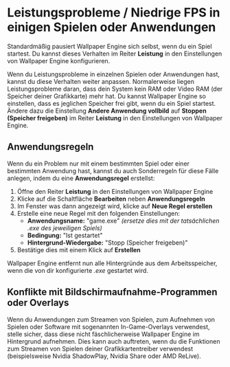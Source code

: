 # Leistungsprobleme / Niedrige FPS in einigen Spielen oder Anwendungen

Standardmäßig pausiert Wallpaper Engine sich selbst, wenn du ein Spiel startest. Du kannst dieses Verhalten im Reiter **Leistung** in den Einstellungen von Wallpaper Engine konfigurieren.

Wenn du Leistungsprobleme in einzelnen Spielen oder Anwendungen hast, kannst du diese Verhalten weiter anpassen. Normalerweise liegen Leistungsprobleme daran, dass dein System kein RAM oder Video RAM (der Speicher deiner Grafikkarte) mehr hat. Du kannst Wallpaper Engine so einstellen, dass es jeglichen Speicher frei gibt, wenn du ein Spiel startest. Ändere dazu die Einstellung **Andere Anwendung vollbild** auf **Stoppen (Speicher freigeben)** im Reiter **Leistung** in den Einstellungen von Wallpaper Engine.

## Anwendungsregeln

Wenn du ein Problem nur mit einem bestimmten Spiel oder einer bestimmten Anwendung hast, kannst du auch Sonderregeln für diese Fälle anlegen, indem du eine **Anwendungsregel** erstellst:

1. Öffne den Reiter **Leistung** in den Einstellungen von Wallpaper Engine
2. Klicke auf die Schaltfläche **Bearbeiten** neben **Anwendungsregeln**
3. Im Fenster was dann angezeigt wird, klicke auf **Neue Regel erstellen**
4. Erstelle eine neue Regel mit den folgenden Einstellungen:
    * **Anwendungsname:** "game.exe" *(ersetze dies mit der tatsächlichen .exe des jeweiligen Spiels)*
    * **Bedingung:** "Ist gestartet"
    * **Hintergrund-Wiedergabe:** "Stopp (Speicher freigeben)"
5. Bestätige dies mit einem Klick auf **Erstellen**

Wallpaper Engine entfernt nun alle Hintergründe aus dem Arbeitsspeicher, wenn die von dir konfigurierte *.exe* gestartet wird.

## Konflikte mit Bildschirmaufnahme-Programmen oder Overlays

Wenn du Anwendungen zum Streamen von Spielen, zum Aufnehmen von Spielen oder Software mit sogenannten In-Game-Overlays verwendest, stelle sicher, dass diese nicht fäschlicherweise Wallpaper Engine im Hintergrund aufnehmen. Dies kann auch auftreten, wenn du die Funktionen zum Streamen von Spielen deiner Grafikkartentreiber verwendest (beispielsweise Nvidia ShadowPlay, Nvidia Share oder AMD ReLive).
